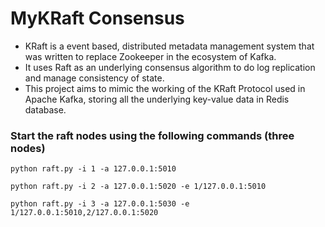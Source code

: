 # MyKRaft Consensus
- KRaft is a event based, distributed metadata management system that was written to replace Zookeeper in the ecosystem of Kafka.
- It uses Raft as an underlying consensus algorithm to do log replication and manage consistency of state.
- This project aims to mimic the working of the KRaft Protocol used in Apache Kafka, storing all the underlying key-value data in Redis database. 

### Start the raft nodes using the following commands (three nodes) 
```
python raft.py -i 1 -a 127.0.0.1:5010
```
```
python raft.py -i 2 -a 127.0.0.1:5020 -e 1/127.0.0.1:5010
```
```
python raft.py -i 3 -a 127.0.0.1:5030 -e 1/127.0.0.1:5010,2/127.0.0.1:5020
```